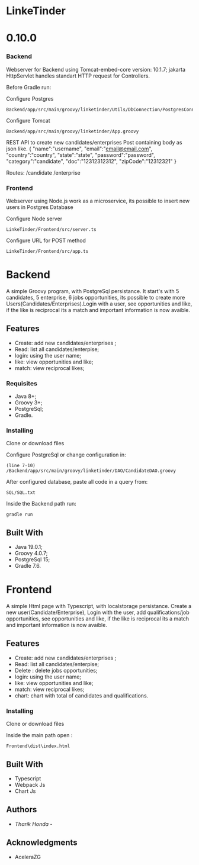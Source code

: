 # LinkeTinder

# 0.10.0

### Backend
Webserver for Backend using Tomcat-embed-core version: 10.1.7;
jakarta HttpServlet handles standart HTTP request for Controllers.

Before Gradle run:

Configure Postgres

    Backend/app/src/main/groovy/linketinder/Utils/DbConnection/PostgresConnectionFactory.groovy

Configure Tomcat

    Backend/app/src/main/groovy/linketinder/App.groovy

REST API to create new candidates/enterprises
Post containing body as json like.
{
	"name":"username",
	"email":"email@email.com",
	"country":"country",
	"state":"state",
	"password":"password",
	"category":"candidate",
	"doc":"12312312312",
	"zipCode":"12312321"
}

Routes:
/candidate
/enterprise



### Frontend 
Webserver using Node.js
work as a microservice, its possible to insert new users in Postgres Database

Configure Node server

    LinkeTinder/Frontend/src/server.ts

Configure URL for POST method

    LinkeTinder/Frontend/src/app.ts



# Backend

A simple Groovy program, with PostgreSql persistance.
It start's with 5 candidates, 5 enterprise, 6 jobs opportunities, its possible to create more Users(Candidates/Enterprises).Login with a user, see opportunities and like, if the like is reciprocal its a match and important information is now avaible.

## Features

- Create: add new candidates/enterprises ;
- Read: list all candidates/enterpise;
- login: using the user name;
- like: view opportunities and like;
- match: view reciprocal likes;


### Requisites

  - Java 8+;
  - Groovy 3+;
  - PostgreSql;
  - Gradle.

### Installing

Clone or download files

Configure PostgreSql or change configuration in:

    (line 7-10) /Backend/app/src/main/groovy/linketinder/DAO/CandidateDAO.groovy

After configured database, paste all code in a query from:

    SQL/SQL.txt

Inside the Backend path run:

    gradle run


## Built With

  - Java 19.0.1;
  - Groovy 4.0.7;
  - PostgreSql 15;
  - Gradle 7.6.


# Frontend

A simple Html page with Typescript, with localstorage persistance.
Create a new user(Candidate/Enterprise), Login with the user, add qualifications/job opportunities, see opportunities and like, if the like is reciprocal its a match and important information is now avaible.

## Features

- Create: add new candidates/enterprises ;
- Read: list all candidates/enterpise;
- Delete : delete jobs opportunities;
- login: using the user name;
- like: view opportunities and like;
- match: view reciprocal likes;
- chart: chart with total of candidates and qualifications.

### Installing

Clone or download files

Inside the main path open :

    Frontend\dist\index.html


## Built With

  - Typescript
  - Webpack Js
  - Chart Js
 
## Authors

  - *Tharik Honda* -
    

## Acknowledgments

  - AceleraZG
  
